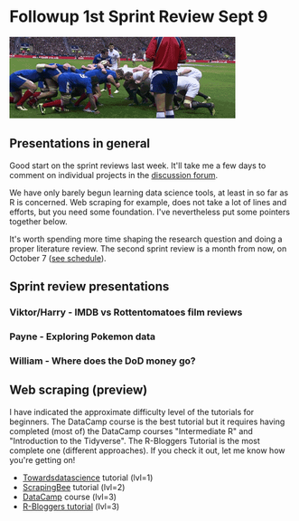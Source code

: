 
# Followup 1st Sprint Review Sept 9

![img](./img/rugby.gif)


## Presentations in general

Good start on the sprint reviews last week. It'll take me a few
days to comment on individual projects in the [discussion forum](https://github.com/birkenkrahe/dsc101/discussions/3).

We have only barely begun learning data science tools, at least in
so far as R is concerned. Web scraping for example, does not take
a lot of lines and efforts, but you need some foundation. I've
nevertheless put some pointers together below.

It's worth spending more time shaping the research question and
doing a proper literature review. The second sprint review is a
month from now, on October 7 ([see schedule](https://github.com/birkenkrahe/dsc101/blob/main/schedule.org)).


## Sprint review presentations


### Viktor/Harry - IMDB vs Rottentomatoes film reviews


### Payne - Exploring Pokemon data


### William - Where does the DoD money go?


## Web scraping (preview)

I have indicated the approximate difficulty level of the tutorials
for beginners. The DataCamp course is the best tutorial but it
requires having completed (most of) the DataCamp courses
"Intermediate R" and "Introduction to the Tidyverse". The
R-Bloggers Tutorial is the most complete one (different
approaches). If you check it out, let me know how you're getting
on!

-   [Towardsdatascience](https://towardsdatascience.com/web-scraping-with-r-easier-than-python-c06024f6bf52) tutorial (lvl=1)
-   [ScrapingBee](https://www.scrapingbee.com/blog/web-scraping-r/) tutorial (lvl=2)
-   [DataCamp](https://learn.datacamp.com/courses/web-scraping-in-r) course (lvl=3)
-   [R-Bloggers tutorial](https://www.r-bloggers.com/2020/07/tutorial-web-scraping-of-multiple-pages-using-r/) (lvl=3)


